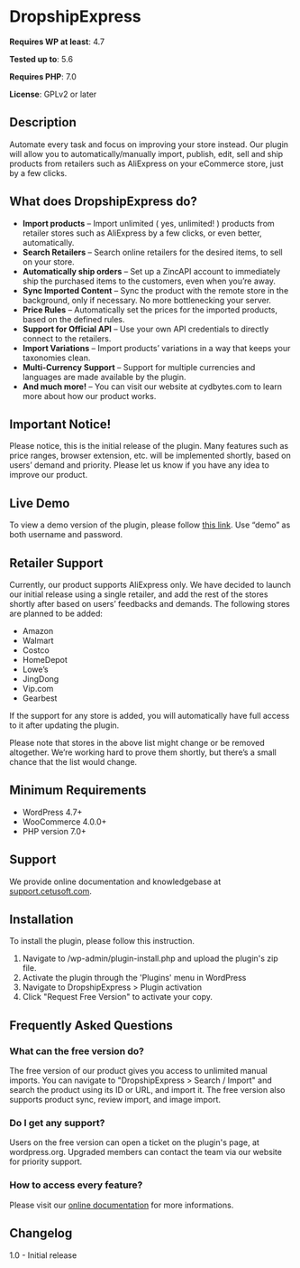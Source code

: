 # DropshipExpress

**Requires WP at least**: 4.7

**Tested up to**: 5.6

**Requires PHP**: 7.0

**License**: GPLv2 or later

## Description

Automate every task and focus on improving your store instead. Our plugin will allow you to automatically/manually import, publish, edit, sell and ship products from retailers such as AliExpress on your eCommerce store, just by a few clicks.

## What does DropshipExpress do?
- **Import products** – Import unlimited ( yes, unlimited! ) products from retailer stores such as AliExpress by a few clicks, or even better, automatically.
- **Search Retailers** – Search online retailers for the desired items, to sell on your store.
- **Automatically ship orders** – Set up a ZincAPI account to immediately ship the purchased items to the customers, even when you’re away.
- **Sync Imported Content** – Sync the product with the remote store in the background, only if necessary. No more bottlenecking your server.
- **Price Rules** – Automatically set the prices for the imported products, based on the defined rules.
- **Support for Official API** – Use your own API credentials to directly connect to the retailers.
- **Import Variations** – Import products’ variations in a way that keeps your taxonomies clean.
- **Multi-Currency Support** – Support for multiple currencies and languages are made available by the plugin.
- **And much more!** – You can visit our website at cydbytes.com to learn more about how our product works.

## Important Notice!
Please notice, this is the initial release of the plugin. Many features such as price ranges, browser extension, etc. will be implemented shortly, based on users’ demand and priority. Please let us know if you have any idea to improve our product.

## Live Demo
To view a demo version of the plugin, please follow [this link](https://adfw.cetusoft.com). Use “demo” as both username and password.

## Retailer Support
Currently, our product supports AliExpress only. We have decided to launch our initial release using a single retailer, and add the rest of the stores shortly after based on users’ feedbacks and demands. The following stores are planned to be added:

- Amazon
- Walmart
- Costco
- HomeDepot
- Lowe’s
- JingDong
- Vip.com
- Gearbest

If the support for any store is added, you will automatically have full access to it after updating the plugin.

Please note that stores in the above list might change or be removed altogether. We’re working hard to prove them shortly, but there’s a small chance that the list would change.


## Minimum Requirements
- WordPress 4.7+
- WooCommerce 4.0.0+
- PHP version 7.0+

## Support
We provide online documentation and knowledgebase at [support.cetusoft.com](https://support.cetusoft.com).

## Installation
To install the plugin, please follow this instruction.
1. Navigate to /wp-admin/plugin-install.php and upload the plugin's zip file.
2. Activate the plugin through the 'Plugins' menu in WordPress
3. Navigate to DropshipExpress > Plugin activation
4. Click "Request Free Version" to activate your copy.

## Frequently Asked Questions

### What can the free version do?
The free version of our product gives you access to unlimited manual imports. You can navigate to "DropshipExpress > Search / Import" and search the product using its ID or URL, and import it. The free version also supports product sync, review import, and image import.
### Do I get any support?
Users on the free version can open a ticket on the plugin's page, at wordpress.org. Upgraded members can contact the team via our website for priority support.
### How to access every feature?
Please visit our [online documentation](https://support.cetusoft.com) for more informations.

## Changelog

1.0 - Initial release
